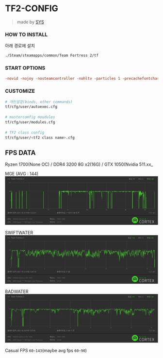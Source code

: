 # TF2-CONFIG

> made by [SYS](https://steamcommunity.com/profiles/76561198206033049/)



### HOW TO INSTALL

아래 경로에 설치

```bash
./Steam/steamapps/common/Team Fortress 2/tf
```

### START OPTIONS

```cfg
-novid -nojoy -nosteamcontroller -nohltv -particles 1 -precachefontchars -noquicktime
```

### CUSTOMIZE

```bash
# 개인설정(binds, other commands)
tf/cfg/user/autoexec.cfg

# mastercomfig moudules
tf/cfg/user/modules.cfg

# TF2 class config
tf/cfg/user/<tf2 class name>.cfg
```

## FPS DATA

Ryzen 1700(None OC) / DDR4 3200 8G x2(16G) / GTX 1050(Nvidia 511.xx_

MGE (AVG : 144)
![MGE](./imgs/FpsData_MGE.png)

SWIFTWATER
![SWIFTWATER](./imgs/FpsData_SWIFTWATER.png)

BADWATER
![BADWATER](./imgs/FpsData_BadWater.png)

Casual FPS `60~143`(maybe avg fps `60~90`)
